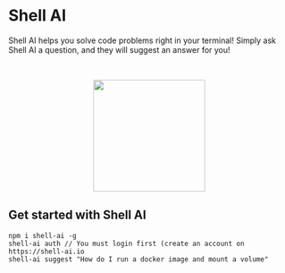 # Shell AI

Shell AI helps you solve code problems right in your terminal! Simply ask Shell AI a question, and they will suggest an answer for you!
&nbsp;&nbsp;
&nbsp;&nbsp;

&nbsp;&nbsp;
<p align="center" width="100%">
  <img src="https://user-images.githubusercontent.com/11717131/193361157-a092f6d5-793c-42bf-b750-3fffea0bd704.png" data-canonical-src="https://user-images.githubusercontent.com/11717131/193361157-a092f6d5-793c-42bf-b750-3fffea0bd704.png" width="200"  />
</p>

## Get started with Shell AI

```
npm i shell-ai -g
shell-ai auth // You must login first (create an account on https://shell-ai.io
shell-ai suggest "How do I run a docker image and mount a volume"
```

